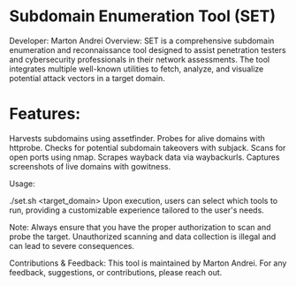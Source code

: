 # Subdomain Enumeration Tool (SET)

Developer: Marton Andrei
Overview:
SET is a comprehensive subdomain enumeration and reconnaissance tool designed to assist penetration testers and cybersecurity professionals in their network assessments. The tool integrates multiple well-known utilities to fetch, analyze, and visualize potential attack vectors in a target domain.

# Features:

Harvests subdomains using assetfinder.
Probes for alive domains with httprobe.
Checks for potential subdomain takeovers with subjack.
Scans for open ports using nmap.
Scrapes wayback data via waybackurls.
Captures screenshots of live domains with gowitness.

Usage:

./set.sh <target_domain>
Upon execution, users can select which tools to run, providing a customizable experience tailored to the user's needs.

Note:
Always ensure that you have the proper authorization to scan and probe the target. Unauthorized scanning and data collection is illegal and can lead to severe consequences.

Contributions & Feedback:
This tool is maintained by Marton Andrei. For any feedback, suggestions, or contributions, please reach out.
